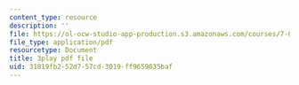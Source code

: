 ```yaml
---
content_type: resource
description: ''
file: https://ol-ocw-studio-app-production.s3.amazonaws.com/courses/7-016-introductory-biology-fall-2018/31819fb252d757cd3019ff9659035baf_oOya3cFmAMc.pdf
file_type: application/pdf
resourcetype: Document
title: 3play pdf file
uid: 31819fb2-52d7-57cd-3019-ff9659035baf
---
```

